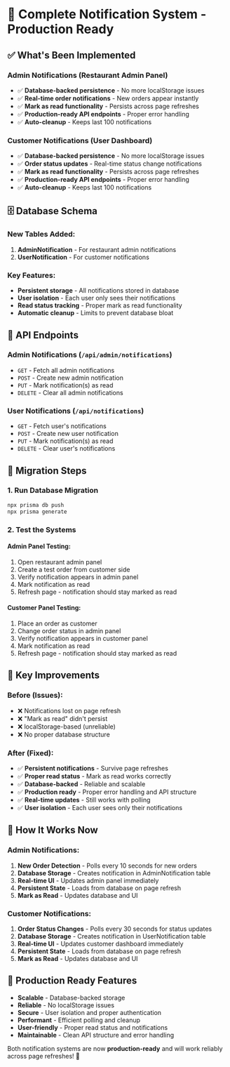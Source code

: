 # 🚀 Complete Notification System - Production Ready

## ✅ What's Been Implemented

### **Admin Notifications** (Restaurant Admin Panel)
- ✅ **Database-backed persistence** - No more localStorage issues
- ✅ **Real-time order notifications** - New orders appear instantly
- ✅ **Mark as read functionality** - Persists across page refreshes
- ✅ **Production-ready API endpoints** - Proper error handling
- ✅ **Auto-cleanup** - Keeps last 100 notifications

### **Customer Notifications** (User Dashboard)
- ✅ **Database-backed persistence** - No more localStorage issues  
- ✅ **Order status updates** - Real-time status change notifications
- ✅ **Mark as read functionality** - Persists across page refreshes
- ✅ **Production-ready API endpoints** - Proper error handling
- ✅ **Auto-cleanup** - Keeps last 100 notifications

## 🗄️ Database Schema

### New Tables Added:
1. **AdminNotification** - For restaurant admin notifications
2. **UserNotification** - For customer notifications

### Key Features:
- **Persistent storage** - All notifications stored in database
- **User isolation** - Each user only sees their notifications
- **Read status tracking** - Proper mark as read functionality
- **Automatic cleanup** - Limits to prevent database bloat

## 🔧 API Endpoints

### Admin Notifications (`/api/admin/notifications`)
- `GET` - Fetch all admin notifications
- `POST` - Create new admin notification
- `PUT` - Mark notification(s) as read
- `DELETE` - Clear all admin notifications

### User Notifications (`/api/notifications`)
- `GET` - Fetch user's notifications
- `POST` - Create new user notification
- `PUT` - Mark notification(s) as read
- `DELETE` - Clear user's notifications

## 🚀 Migration Steps

### 1. Run Database Migration
```bash
npx prisma db push
npx prisma generate
```

### 2. Test the Systems

#### Admin Panel Testing:
1. Open restaurant admin panel
2. Create a test order from customer side
3. Verify notification appears in admin panel
4. Mark notification as read
5. Refresh page - notification should stay marked as read

#### Customer Panel Testing:
1. Place an order as customer
2. Change order status in admin panel
3. Verify notification appears in customer panel
4. Mark notification as read
5. Refresh page - notification should stay marked as read

## 🎯 Key Improvements

### **Before (Issues):**
- ❌ Notifications lost on page refresh
- ❌ "Mark as read" didn't persist
- ❌ localStorage-based (unreliable)
- ❌ No proper database structure

### **After (Fixed):**
- ✅ **Persistent notifications** - Survive page refreshes
- ✅ **Proper read status** - Mark as read works correctly
- ✅ **Database-backed** - Reliable and scalable
- ✅ **Production ready** - Proper error handling and API structure
- ✅ **Real-time updates** - Still works with polling
- ✅ **User isolation** - Each user sees only their notifications

## 🔄 How It Works Now

### Admin Notifications:
1. **New Order Detection** - Polls every 10 seconds for new orders
2. **Database Storage** - Creates notification in AdminNotification table
3. **Real-time UI** - Updates admin panel immediately
4. **Persistent State** - Loads from database on page refresh
5. **Mark as Read** - Updates database and UI

### Customer Notifications:
1. **Order Status Changes** - Polls every 30 seconds for status updates
2. **Database Storage** - Creates notification in UserNotification table
3. **Real-time UI** - Updates customer dashboard immediately
4. **Persistent State** - Loads from database on page refresh
5. **Mark as Read** - Updates database and UI

## 🎉 Production Ready Features

- **Scalable** - Database-backed storage
- **Reliable** - No localStorage issues
- **Secure** - User isolation and proper authentication
- **Performant** - Efficient polling and cleanup
- **User-friendly** - Proper read status and notifications
- **Maintainable** - Clean API structure and error handling

Both notification systems are now **production-ready** and will work reliably across page refreshes! 🚀
